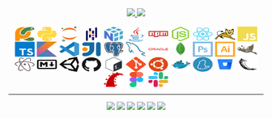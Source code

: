 <div align="center">
  <a href="https://github.com/silvialaurentino">
  <img height="180em" src="https://github-readme-stats.vercel.app/api?username=silvialaurentino&show_icons=true&theme=dracula&include_all_commits=true&count_private=true"/>
  <img height="180em" src="https://github-readme-stats.vercel.app/api/top-langs/?username=silvialaurentino&layout=compact&langs_count=7&theme=dracula"/>
  </a>
</div>
<div align="center" style="display: inline_block"><br>
    <img align="center" height="30" width="40" src="https://raw.githubusercontent.com/devicons/devicon/master/icons/pycharm/pycharm-original.svg" />
    <img align="center" height="30" width="40" src="https://raw.githubusercontent.com/devicons/devicon/master/icons/python/python-plain.svg" />
    <img align="center" height="30" width="40" src="https://raw.githubusercontent.com/devicons/devicon/master/icons/jupyter/jupyter-original.svg" />
    <img align="center" height="30" width="40" src="https://raw.githubusercontent.com/devicons/devicon/master/icons/pandas/pandas-original.svg" />
    <img align="center" height="30" width="40" src="https://raw.githubusercontent.com/devicons/devicon/master/icons/numpy/numpy-original.svg" />
    <img align="center" height="30" width="40" src="https://raw.githubusercontent.com/devicons/devicon/master/icons/java/java-original.svg" />
  <img align="center" height="30" width="40" src="https://raw.githubusercontent.com/devicons/devicon/master/icons/npm/npm-original-wordmark.svg" />
   <img align="center" height="30" width="40" src="https://raw.githubusercontent.com/devicons/devicon/master/icons/nodejs/nodejs-original.svg" />
    <img align="center" height="30" width="40" src="https://raw.githubusercontent.com/devicons/devicon/master/icons/react/react-original.svg" />
    <img align="center" height="30" width="40" src="https://raw.githubusercontent.com/devicons/devicon/master/icons/tomcat/tomcat-original.svg" />
    <img align="center" height="30" width="40" src="https://raw.githubusercontent.com/devicons/devicon/master/icons/javascript/javascript-plain.svg" />
  <img align="center" height="30" width="40" src="https://raw.githubusercontent.com/devicons/devicon/master/icons/typescript/typescript-plain.svg" />
  <img align="center" height="30" width="40" src="https://raw.githubusercontent.com/devicons/devicon/master/icons/kotlin/kotlin-original.svg" />
    <img align="center" height="30" width="40" src="https://github.com/devicons/devicon/raw/master/icons/vscode/vscode-original.svg" />
    <img align="center" height="30" width="40" src="https://raw.githubusercontent.com/devicons/devicon/master/icons/intellij/intellij-original.svg" />
  <img align="center" height="30" width="40" src="https://github.com/devicons/devicon/raw/master/icons/postgresql/postgresql-original.svg" />
  <img align="center" height="30" width="40" src="https://raw.githubusercontent.com/devicons/devicon/master/icons/mysql/mysql-original.svg" />
    <img align="center" height="30" width="40" src="https://raw.githubusercontent.com/devicons/devicon/master/icons/oracle/oracle-original.svg" />
    <img align="center" height="30" width="40" src="https://raw.githubusercontent.com/devicons/devicon/master/icons/mongodb/mongodb-original.svg" />
    <img align="center" height="30" width="40" src="https://raw.githubusercontent.com/devicons/devicon/master/icons/photoshop/photoshop-line.svg" />
    <img align="center" height="30" width="40" src="https://raw.githubusercontent.com/devicons/devicon/master/icons/illustrator/illustrator-line.svg" />
    <img align="center" height="30" width="40" src="https://raw.githubusercontent.com/devicons/devicon/master/icons/gimp/gimp-plain.svg" />
    <img align="center" height="30" width="40" src="https://raw.githubusercontent.com/devicons/devicon/master/icons/atom/atom-original.svg" />
    <img align="center" height="30" width="40" src="https://raw.githubusercontent.com/devicons/devicon/master/icons/markdown/markdown-original.svg" />
    <img align="center" height="30" width="40" src="https://raw.githubusercontent.com/devicons/devicon/master/icons/unity/unity-original.svg" />
    <img align="center" height="30" width="40" src="https://raw.githubusercontent.com/devicons/devicon/master/icons/github/github-original.svg" />
  <img align="center" height="30" width="40" src="https://github.com/devicons/devicon/raw/master/icons/bash/bash-original.svg" />
    <img align="center" height="30" width="40" src="https://raw.githubusercontent.com/devicons/devicon/master/icons/git/git-original.svg" />
    <img align="center" height="30" width="40" src="https://raw.githubusercontent.com/devicons/devicon/master/icons/ubuntu/ubuntu-plain.svg" />
    <img align="center" height="30" width="40" src="https://raw.githubusercontent.com/devicons/devicon/master/icons/docker/docker-original.svg" />
      <img align="center" height="30" width="40" src="https://raw.githubusercontent.com/devicons/devicon/master/icons/yarn/yarn-original.svg" />
    <img align="center" height="30" width="40" src="https://raw.githubusercontent.com/devicons/devicon/master/icons/bitbucket/bitbucket-original.svg" />
    <img align="center" height="30" width="40" src="https://raw.githubusercontent.com/devicons/devicon/master/icons/flask/flask-original.svg" />
    <img align="center" height="30" width="40" src="https://raw.githubusercontent.com/devicons/devicon/master/icons/rails/rails-plain.svg" />
    <img align="center" height="30" width="40" src="https://raw.githubusercontent.com/devicons/devicon/master/icons/figma/figma-original.svg" />
    <img align="center" height="30" width="40" src="https://raw.githubusercontent.com/devicons/devicon/master/icons/slack/slack-original.svg" />
</div>

---

<div align="center"> 
 	<a href="http://silvialaurentino.github.io/" target="_blank"><img src="https://img.shields.io/badge/Portfolio-%23333?style=for-the-badge&logo=github&logoColor=white" target="_blank"></a>
 	<a href="https://silvialaurentino.substack.com/" target="_blank"><img src="https://img.shields.io/badge/Newsletter-%23333?style=for-the-badge&logo=substack&logoColor=white" target="_blank"></a>
    <a href="https://steamcommunity.com/id/ketolow" target="_blank"><img src="https://img.shields.io/badge/Steam-%23333?style=for-the-badge&logo=steam&logoColor=white" target="_blank"></a> 
    <a href="https://www.flickr.com/photos/ketolow/" target="_blank"><img src="https://img.shields.io/badge/Flickr-%23333?style=for-the-badge&logo=flickr&logoColor=white" target="_blank"></a> 
    <a href = "mailto:silvialaurentinc@gmail.com"><img src="https://img.shields.io/badge/-Gmail-%23333?style=for-the-badge&logo=gmail&logoColor=white"></a>
    <a href="https://t.me/ketolow" target="_blank"><img src="https://img.shields.io/badge/-Telegram-%23333?style=for-the-badge&logo=telegram&logoColor=white" /></a>
</div>
